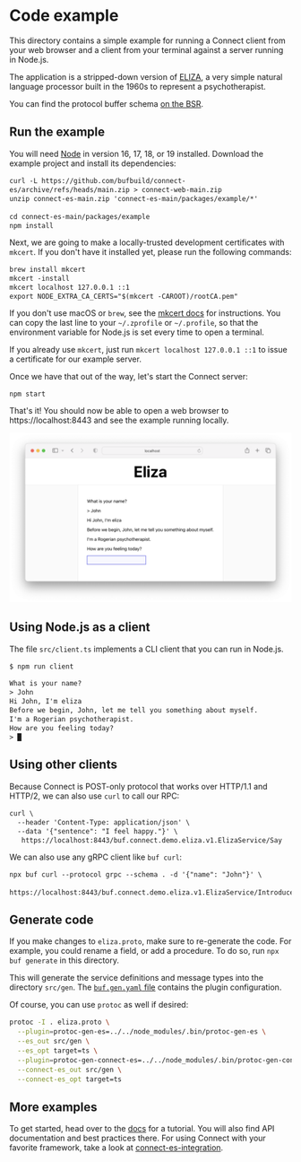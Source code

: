 # Code example

This directory contains a simple example for running a Connect client from your web browser and a 
client from your terminal against a server running in Node.js.

The application is a stripped-down version of [ELIZA](https://en.wikipedia.org/wiki/ELIZA), a very 
simple natural language processor built in the 1960s to represent a psychotherapist. 

You can find the protocol buffer schema [on the BSR](https://buf.build/bufbuild/eliza/tree/main:buf/connect/demo/eliza/v1/eliza.proto).

## Run the example

You will need [Node](https://nodejs.org/en/download/) in version 16, 17, 18, or 19 installed. Download 
the example project and install its dependencies:

```shell
curl -L https://github.com/bufbuild/connect-es/archive/refs/heads/main.zip > connect-web-main.zip
unzip connect-es-main.zip 'connect-es-main/packages/example/*'

cd connect-es-main/packages/example
npm install
```

Next, we are going to make a locally-trusted development certificates with `mkcert`.
If you don't have it installed yet, please run the following commands:

```shell
brew install mkcert
mkcert -install
mkcert localhost 127.0.0.1 ::1
export NODE_EXTRA_CA_CERTS="$(mkcert -CAROOT)/rootCA.pem"
```

If you don't use macOS or `brew`, see the [mkcert docs](https://github.com/FiloSottile/mkcert#installation) 
for instructions. You can copy the last line to your `~/.zprofile` or `~/.profile`, so that 
the environment variable for Node.js is set every time to open a terminal.

If you already use `mkcert`, just run `mkcert localhost 127.0.0.1 ::1` to issue a certificate 
for our example server.

Once we have that out of the way, let's start the Connect server:

```shell
npm start
```

That's it!  You should now be able to open a web browser to https://localhost:8443 and see the 
example running locally.

![Screenshot](README.png)


## Using Node.js as a client

The file `src/client.ts` implements a CLI client that you can run in Node.js. 

```shell
$ npm run client
```

```
What is your name?
> John
Hi John, I'm eliza
Before we begin, John, let me tell you something about myself.
I'm a Rogerian psychotherapist.
How are you feeling today?
> █
```

## Using other clients 

Because Connect is POST-only protocol that works over HTTP/1.1 and HTTP/2, we can also use 
`curl` to call our RPC:

```shell
curl \
  --header 'Content-Type: application/json' \
  --data '{"sentence": "I feel happy."}' \
   https://localhost:8443/buf.connect.demo.eliza.v1.ElizaService/Say
```

We can also use any gRPC client like `buf curl`:

```shell
npx buf curl --protocol grpc --schema . -d '{"name": "John"}' \
   https://localhost:8443/buf.connect.demo.eliza.v1.ElizaService/Introduce
```


## Generate code

If you make changes to `eliza.proto`, make sure to re-generate the code. For example, you could rename a field, or
add a procedure. To do so, run `npx buf generate` in this directory.

This will generate the service definitions and message types into the directory `src/gen`. The 
[`buf.gen.yaml` file](./buf.gen.yaml) contains the plugin configuration. 

Of course, you can use `protoc` as well if desired:

```bash
protoc -I . eliza.proto \
  --plugin=protoc-gen-es=../../node_modules/.bin/protoc-gen-es \
  --es_out src/gen \
  --es_opt target=ts \
  --plugin=protoc-gen-connect-es=../../node_modules/.bin/protoc-gen-connect-es \
  --connect-es_out src/gen \
  --connect-es_opt target=ts
```

## More examples

To get started, head over to the [docs](https://connect.build/docs/web/getting-started)
for a tutorial. You will also find API documentation and best practices there.
For using Connect with your favorite framework, take a look at
[connect-es-integration](https://github.com/bufbuild/connect-es-integration).
